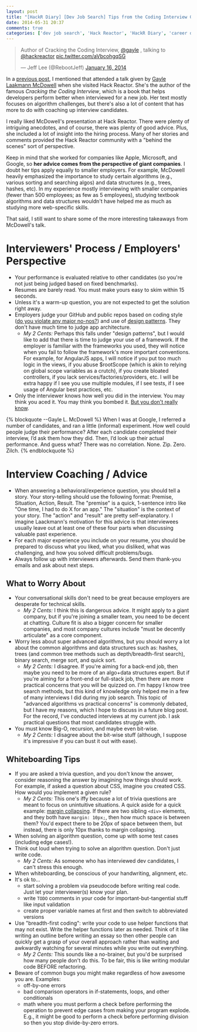 ```yaml
---
layout: post
title: "[HackR Diary] [Dev Job Search] Tips from the Coding Interview Guru"
date: 2014-05-31 20:37
comments: true
categories: ['dev job search', 'Hack Reactor', 'HackR Diary', 'career development']
---
```


<blockquote class="twitter-tweet" lang="en"><p>Author of Cracking the Coding Interview, <a href="https://twitter.com/gayle">@gayle</a> , talking to <a href="https://twitter.com/HackReactor">@hackreactor</a> <a href="http://t.co/aVbcohgqSG">pic.twitter.com/aVbcohgqSG</a></p>&mdash; Jeff Lee (@RebootJeff) <a href="https://twitter.com/RebootJeff/statuses/423949825587945472">January 16, 2014</a></blockquote>
<script async src="//platform.twitter.com/widgets.js" charset="utf-8"></script>

In a [previous post](/blog/2014/05/11/hackr-diary-weeks-11-12-and-beyond/#overtime-support), I mentioned that attended a talk given by [Gayle Laakmann McDowell](http://www.technologywoman.com) when she visited Hack Reactor. She's the author of the famous *Cracking the Coding Interview*, which is a book that helps developers perform better when interviewed for a new job. Her text mostly focuses on algorithm challenges, but there's also a lot of content that has more to do with coaching up interview candidates.

I really liked McDowell's presentation at Hack Reactor. There were plenty of intriguing anecdotes, and of course, there was plenty of good advice. Plus, she included a lot of insight into the hiring process. Many of her stories and comments provided the Hack Reactor community with a "behind the scenes" sort of perspective.

Keep in mind that she worked for companies like Apple, Microsoft, and Google, so **her advice comes from the perspective of giant companies**. I doubt her tips apply equally to smaller employers. For example, McDowell heavily emphasized the importance to study certain algorithms (e.g., various sorting and searching algos) and data structures (e.g., trees, hashes, etc). In my experience mostly interviewing with smaller companies (fewer than 500 employees; as few as 5 employees), studying textbook algorithms and data structures wouldn't have helped me as much as studying more web-specific skills.

That said, I still want to share some of the more interesting takeaways from McDowell's talk.

# Interviewers' Process / Employers' Perspective

- Your performance is evaluated relative to other candidates (so you're not just being judged based on fixed benchmarks).
- Resumes are barely read. You must make yours easy to skim within 15 seconds.
- Unless it's a warm-up question, you are not expected to get the solution right away.
- Employers judge your GitHub and public repos based on coding style ([do you violate any major no-nos?](https://github.com/airbnb/javascript)) and use of [design patterns](http://addyosmani.com/resources/essentialjsdesignpatterns/book/). They don't have much time to judge app architecture.
  - *My 2 Cents:* Perhaps this falls under "design patterns", but I would like to add that there is time to judge your use of a framework. If the employer is familiar with the frameworks you used, they will notice when you fail to follow the framework's more important conventions. For example, for AngularJS apps, I will notice if you put too much logic in the views, if you abuse $rootScope (which is akin to relying on global scope variables as a crutch), if you create bloated controllers, if you lack services/factories/providers, etc. I will be extra happy if I see you use multiple modules, if I see tests, if I see usage of Angular best practices, etc.
- Only the interviewer knows how well you did in the interview. You may think you aced it. You may think you bombed it. [But you don't really know](http://www.technologywoman.com/2011/03/31/why-your-interview-performance-is-impossible-to-judge/).

{% blockquote --Gayle L. McDowell %}
When I was at Google, I referred a number of candidates, and ran a little (informal) experiment. How well could people judge their performance?
After each candidate completed their interview, I’d ask them how they did. Then, I’d look up their actual performance. And guess what? There was no correlation. None. Zip. Zero. Zilch.
{% endblockquote %}

# Interview Coaching / Advice

- When answering a behavioral/experience question, you should tell a story. Your story-telling should use the following format: Premise, Situation, Action, Result. The "premise" is a quick, 1-sentence intro like "One time, I had to do X for an app." The "situation" is the context of your story. The "action" and "result" are pretty self-explanatory. I imagine Laackmann's motivation for this advice is that interviewees usually leave out at least one of these four parts when discussing valuable past experience.
- For each major experience you include on your resume, you should be prepared to discuss what you liked, what you disliked, what was challenging, and how you solved difficult problems/bugs.
- Always follow up with interviewers afterwards. Send them thank-you emails and ask about next steps.

## What to Worry About

- Your conversational skills don't need to be great because employers are desperate for technical skills.
  - *My 2 Cents:* I think this is dangerous advice. It might apply to a giant company, but if you're joining a smaller team, you need to be decent at chatting. Culture fit is also a bigger concern for smaller companies, and most company cultures include "must be decently articulate" as a core component.
- Worry less about super advanced algorithms, but you should worry a lot about the common algorithms and data structures such as: hashes, trees (and common tree methods such as depth/breadth-first search), binary search, merge sort, and quick sort.
  - *My 2 Cents:* I disagree. If you're aiming for a back-end job, then maybe you need to be more of an algo+data structures expert. But if you're aiming for a front-end or full-stack job, then there are more practical concerns that you will be quizzed on. I'm happy I know tree search methods, but this kind of knowledge only helped me in a few of many interviews I did during my job search. This topic of "advanced algorithms vs practical concerns" is commonly debated, but I have my reasons, which I hope to discuss in a future blog post. For the record, I've conducted interviews at my current job. I ask practical questions that most candidates struggle with.
- You must know Big-O, recursion, and maybe even bit-wise.
  - *My 2 Cents:* I disagree about the bit-wise stuff (although, I suppose it's impressive if you can bust it out with ease).

## Whiteboarding Tips

- If you are asked a trivia question, and you don't know the answer, consider reasoning the answer by imagining how things should work. For example, if asked a question about CSS, imagine you created CSS. How would you implement a given rule?
  - *My 2 Cents:* This one's iffy because a lot of trivia questions are meant to focus on unintuitive situations. A quick aside for a quick example: [margin collapsing](https://developer.mozilla.org/en-US/docs/Web/CSS/margin_collapsing). If there are two sibling `<div>` elements, and they both have `margin: 10px;`, then how much space is between them? You'd expect there to be 20px of space between them, but instead, there is only 10px thanks to margin collapsing.
- When solving an algorithm question, come up with some test cases (including edge cases!).
- Think out loud when trying to solve an algorithm question. Don't just write code.
  - *My 2 Cents:* As someone who has interviewed dev candidates, I can't stress this enough.
- When whiteboarding, be conscious of your handwriting, alignment, etc.
- It's ok to...
  - start solving a problem via pseudocode before writing real code. Just let your interviewer(s) know your plan.
  - write `TODO` comments in your code for important-but-tangential stuff like input validation
  - create proper variable names at first and then switch to abbreviated versions
- Use "breadth-first coding": write your code to use helper functions that may not exist. Write the helper functions later as needed. Think of it like writing an outline before writing an essay so then other people can quickly get a grasp of your overall approach rather than waiting and awkwardly watching for several minutes while you write out everything.
  - *My 2 Cents:* This sounds like a no-brainer, but you'd be surprised how many people don't do this. To be fair, this is like writing modular code BEFORE refactoring.
- Beware of common bugs you might make regardless of how awesome you are. Examples:
  - off-by-one errors
  - bad comparison operators in if-statements, loops, and other conditionals
  - math where you must perform a check before performing the operation to prevent edge cases from making your program explode. E.g., it might be good to perform a check before performing division so then you stop divide-by-zero errors.
